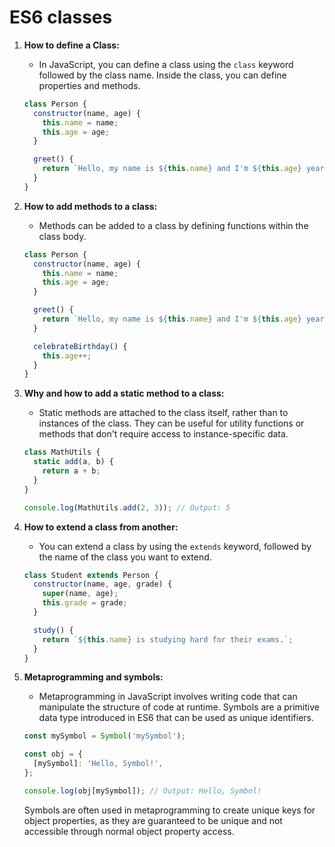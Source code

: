 # ES6 classes

1. **How to define a Class:**
   - In JavaScript, you can define a class using the `class` keyword followed by the class name. Inside the class, you can define properties and methods.

   ```javascript
   class Person {
     constructor(name, age) {
       this.name = name;
       this.age = age;
     }

     greet() {
       return `Hello, my name is ${this.name} and I'm ${this.age} years old.`;
     }
   }
   ```

2. **How to add methods to a class:**
   - Methods can be added to a class by defining functions within the class body.

   ```javascript
   class Person {
     constructor(name, age) {
       this.name = name;
       this.age = age;
     }

     greet() {
       return `Hello, my name is ${this.name} and I'm ${this.age} years old.`;
     }

     celebrateBirthday() {
       this.age++;
     }
   }
   ```

3. **Why and how to add a static method to a class:**
   - Static methods are attached to the class itself, rather than to instances of the class. They can be useful for utility functions or methods that don't require access to instance-specific data.

   ```javascript
   class MathUtils {
     static add(a, b) {
       return a + b;
     }
   }

   console.log(MathUtils.add(2, 3)); // Output: 5
   ```

4. **How to extend a class from another:**
   - You can extend a class by using the `extends` keyword, followed by the name of the class you want to extend.

   ```javascript
   class Student extends Person {
     constructor(name, age, grade) {
       super(name, age);
       this.grade = grade;
     }

     study() {
       return `${this.name} is studying hard for their exams.`;
     }
   }
   ```

5. **Metaprogramming and symbols:**
   - Metaprogramming in JavaScript involves writing code that can manipulate the structure of code at runtime. Symbols are a primitive data type introduced in ES6 that can be used as unique identifiers.

   ```javascript
   const mySymbol = Symbol('mySymbol');

   const obj = {
     [mySymbol]: 'Hello, Symbol!',
   };

   console.log(obj[mySymbol]); // Output: Hello, Symbol!
   ```

   Symbols are often used in metaprogramming to create unique keys for object properties, as they are guaranteed to be unique and not accessible through normal object property access.
